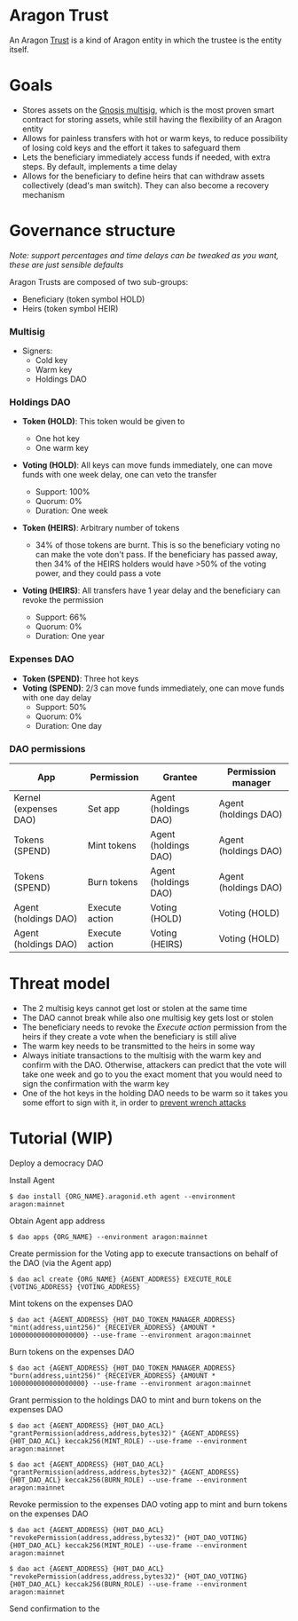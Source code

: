 # Aragon Trust

An Aragon [Trust](https://www.investopedia.com/terms/t/trust.asp) is a kind of Aragon entity in which the trustee is the entity itself.

# Goals

- Stores assets on the [Gnosis multisig](https://github.com/gnosis/MultiSigWallet), which is the most proven smart contract for storing assets, while still having the flexibility of an Aragon entity
- Allows for painless transfers with hot or warm keys, to reduce possibility of losing cold keys and the effort it takes to safeguard them
- Lets the beneficiary immediately access funds if needed, with extra steps. By default, implements a time delay
- Allows for the beneficiary to define heirs that can withdraw assets collectively (dead's man switch). They can also become a recovery mechanism

# Governance structure

*Note: support percentages and time delays can be tweaked as you want, these are just sensible defaults*



Aragon Trusts are composed of two sub-groups:

- Beneficiary (token symbol HOLD)
- Heirs (token symbol HEIR)



### Multisig

- Signers:
  - Cold key
  - Warm key
  - Holdings DAO
  
  

### Holdings DAO

- **Token (HOLD)**: This token would be given to

  - One hot key
  - One warm key

- **Voting (HOLD)**: All keys can move funds immediately, one can move funds with one week delay, one can veto the transfer
  
  - Support: 100%
  - Quorum: 0%
  - Duration: One week
  
- **Token (HEIRS)**: Arbitrary number of tokens
  
  - 34% of those tokens are burnt. This is so the beneficiary voting no can make the vote don't pass. If the beneficiary has passed away, then 34% of the HEIRS holders would have >50% of the voting power, and they could pass a vote
  
- **Voting (HEIRS)**: All transfers have 1 year delay and the beneficiary can revoke the permission
  - Support: 66%
  - Quorum: 0%
  - Duration: One year
  
  

### Expenses DAO

- **Token (SPEND)**: Three hot keys
- **Voting (SPEND)**: 2/3 can move funds immediately, one can move funds with one day delay
  - Support: 50%
  - Quorum: 0%
  - Duration: One day



### DAO permissions

| App                   | Permission     | Grantee              | Permission manager   |
| --------------------- | -------------- | -------------------- | -------------------- |
| Kernel (expenses DAO) | Set app        | Agent (holdings DAO) | Agent (holdings DAO) |
| Tokens (SPEND)        | Mint tokens    | Agent (holdings DAO) | Agent (holdings DAO) |
| Tokens (SPEND)        | Burn tokens    | Agent (holdings DAO) | Agent (holdings DAO) |
| Agent (holdings DAO)  | Execute action | Voting (HOLD)        | Voting (HOLD)        |
| Agent (holdings DAO)  | Execute action | Voting (HEIRS)       | Voting (HOLD)        |



# Threat model

- The 2 multisig keys cannot get lost or stolen at the same time
- The DAO cannot break while also one multisig key gets lost or stolen
- The beneficiary needs to revoke the *Execute action* permission from the heirs if they create a vote when the beneficiary is still alive
- The warm key needs to be transmitted to the heirs in some way
- Always initiate transactions to the multisig with the warm key and confirm with the DAO. Otherwise, attackers can predict that the vote will take one week and go to you the exact moment that you would need to sign the confirmation with the warm key
- One of the hot keys in the holding DAO needs to be warm so it takes you some effort to sign with it, in order to [prevent wrench attacks](https://xkcd.com/538/)

# Tutorial (WIP)

Deploy a democracy DAO

Install Agent

```
$ dao install {ORG_NAME}.aragonid.eth agent --environment aragon:mainnet
```

Obtain Agent app address

```
$ dao apps {ORG_NAME} --environment aragon:mainnet
```

Create permission for the Voting app to execute transactions on behalf of the DAO (via the Agent app)

```
$ dao acl create {ORG_NAME} {AGENT_ADDRESS} EXECUTE_ROLE {VOTING_ADDRESS} {VOTING_ADDRESS}
```

Mint tokens on the expenses DAO

```
$ dao act {AGENT_ADDRESS} {H0T_DAO_TOKEN_MANAGER_ADDRESS} "mint(address,uint256)" {RECEIVER_ADDRESS} {AMOUNT * 1000000000000000000} --use-frame --environment aragon:mainnet
```

Burn tokens on the expenses DAO

```
$ dao act {AGENT_ADDRESS} {H0T_DAO_TOKEN_MANAGER_ADDRESS} "burn(address,uint256)" {RECEIVER_ADDRESS} {AMOUNT * 1000000000000000000} --use-frame --environment aragon:mainnet
```

Grant permission to the holdings DAO to mint and burn tokens on the expenses DAO

```
$ dao act {AGENT_ADDRESS} {H0T_DAO_ACL} "grantPermission(address,address,bytes32)" {AGENT_ADDRESS} {H0T_DAO_ACL} keccak256(MINT_ROLE) --use-frame --environment aragon:mainnet

$ dao act {AGENT_ADDRESS} {H0T_DAO_ACL} "grantPermission(address,address,bytes32)" {AGENT_ADDRESS} {H0T_DAO_ACL} keccak256(BURN_ROLE) --use-frame --environment aragon:mainnet
```

Revoke permission to the expenses DAO voting app to mint and burn tokens on the expenses DAO

```
$ dao act {AGENT_ADDRESS} {H0T_DAO_ACL} "revokePermission(address,address,bytes32)" {HOT_DAO_VOTING} {H0T_DAO_ACL} keccak256(MINT_ROLE) --use-frame --environment aragon:mainnet

$ dao act {AGENT_ADDRESS} {H0T_DAO_ACL} "revokePermission(address,address,bytes32)" {HOT_DAO_VOTING} {H0T_DAO_ACL} keccak256(BURN_ROLE) --use-frame --environment aragon:mainnet
```

Send confirmation to the  